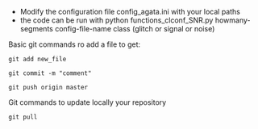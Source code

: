 * Modify the configuration file config_agata.ini with your local paths
* the code can be run with python functions_clconf_SNR.py howmany-segments config-file-name class (glitch or signal or noise)


Basic git commands ro add a file to get:

    git add new_file

    git commit -m "comment"

    git push origin master

Git commands to update locally your repository

    git pull


